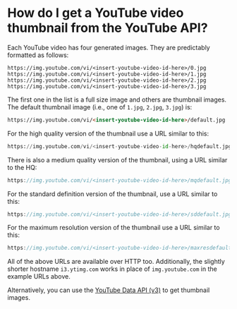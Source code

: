 # How do I get a YouTube video thumbnail from the YouTube API?

Each YouTube video has four generated images. They are predictably formatted as follows:

```PY
https://img.youtube.com/vi/<insert-youtube-video-id-here>/0.jpg
https://img.youtube.com/vi/<insert-youtube-video-id-here>/1.jpg
https://img.youtube.com/vi/<insert-youtube-video-id-here>/2.jpg
https://img.youtube.com/vi/<insert-youtube-video-id-here>/3.jpg
```

The first one in the list is a full size image and others are thumbnail images. The default thumbnail image (i.e., one of `1.jpg`, `2.jpg`, `3.jpg`) is:

```md
https://img.youtube.com/vi/<insert-youtube-video-id-here>/default.jpg
```

For the high quality version of the thumbnail use a URL similar to this:

```python
https://img.youtube.com/vi/<insert-youtube-video-id-here>/hqdefault.jpg
```

There is also a medium quality version of the thumbnail, using a URL similar to the HQ:

```java
https://img.youtube.com/vi/<insert-youtube-video-id-here>/mqdefault.jpg
```

For the standard definition version of the thumbnail, use a URL similar to this:

```javascript
https://img.youtube.com/vi/<insert-youtube-video-id-here>/sddefault.jpg
```

For the maximum resolution version of the thumbnail use a URL similar to this:

```c++
https://img.youtube.com/vi/<insert-youtube-video-id-here>/maxresdefault.jpg
```

All of the above URLs are available over HTTP too. Additionally, the slightly shorter hostname `i3.ytimg.com` works in place of `img.youtube.com` in the example URLs above.

Alternatively, you can use the [YouTube Data API (v3)](https://developers.google.com/youtube/v3/) to get thumbnail images.
